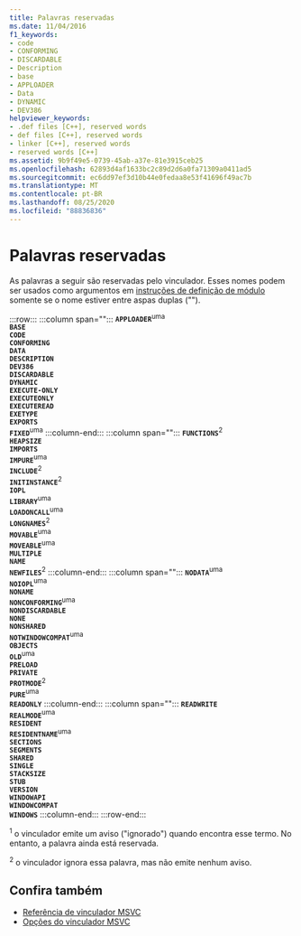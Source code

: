 ```yaml
---
title: Palavras reservadas
ms.date: 11/04/2016
f1_keywords:
- code
- CONFORMING
- DISCARDABLE
- Description
- base
- APPLOADER
- Data
- DYNAMIC
- DEV386
helpviewer_keywords:
- .def files [C++], reserved words
- def files [C++], reserved words
- linker [C++], reserved words
- reserved words [C++]
ms.assetid: 9b9f49e5-0739-45ab-a37e-81e3915ceb25
ms.openlocfilehash: 62893d4af1633bc2c89d2d6a0fa71309a0411ad5
ms.sourcegitcommit: ec6dd97ef3d10b44e0fedaa8e53f41696f49ac7b
ms.translationtype: MT
ms.contentlocale: pt-BR
ms.lasthandoff: 08/25/2020
ms.locfileid: "88836836"
---
```

# <a name="reserved-words"></a>Palavras reservadas

As palavras a seguir são reservadas pelo vinculador. Esses nomes podem ser usados como argumentos em [instruções de definição de módulo](module-definition-dot-def-files.md) somente se o nome estiver entre aspas duplas ("").

:::row:::
   :::column span="":::
      **`APPLOADER`**<sup>uma</sup>\
      **`BASE`**\
      **`CODE`**\
      **`CONFORMING`**\
      **`DATA`**\
      **`DESCRIPTION`**\
      **`DEV386`**\
      **`DISCARDABLE`**\
      **`DYNAMIC`**\
      **`EXECUTE-ONLY`**\
      **`EXECUTEONLY`**\
      **`EXECUTEREAD`**\
      **`EXETYPE`**\
      **`EXPORTS`**\
      **`FIXED`**<sup>uma</sup>
   :::column-end:::
   :::column span="":::
      **`FUNCTIONS`**<sup>2</sup>\
      **`HEAPSIZE`**\
      **`IMPORTS`**\
      **`IMPURE`**<sup>uma</sup>\
      **`INCLUDE`**<sup>2</sup>\
      **`INITINSTANCE`**<sup>2</sup>\
      **`IOPL`**\
      **`LIBRARY`**<sup>uma</sup>\
      **`LOADONCALL`**<sup>uma</sup>\
      **`LONGNAMES`**<sup>2</sup>\
      **`MOVABLE`**<sup>uma</sup>\
      **`MOVEABLE`**<sup>uma</sup>\
      **`MULTIPLE`**\
      **`NAME`**\
      **`NEWFILES`**<sup>2</sup>
   :::column-end:::
   :::column span="":::
      **`NODATA`**<sup>uma</sup>\
      **`NOIOPL`**<sup>uma</sup>\
      **`NONAME`**\
      **`NONCONFORMING`**<sup>uma</sup>\
      **`NONDISCARDABLE`**\
      **`NONE`**\
      **`NONSHARED`**\
      **`NOTWINDOWCOMPAT`**<sup>uma</sup>\
      **`OBJECTS`**\
      **`OLD`**<sup>uma</sup>\
      **`PRELOAD`**\
      **`PRIVATE`**\
      **`PROTMODE`**<sup>2</sup>\
      **`PURE`**<sup>uma</sup>\
      **`READONLY`**
   :::column-end:::
   :::column span="":::
      **`READWRITE`**\
      **`REALMODE`**<sup>uma</sup>\
      **`RESIDENT`**\
      **`RESIDENTNAME`**<sup>uma</sup>\
      **`SECTIONS`**\
      **`SEGMENTS`**\
      **`SHARED`**\
      **`SINGLE`**\
      **`STACKSIZE`**\
      **`STUB`**\
      **`VERSION`**\
      **`WINDOWAPI`**\
      **`WINDOWCOMPAT`**\
      **`WINDOWS`**
   :::column-end:::
:::row-end:::

<sup>1</sup> o vinculador emite um aviso ("ignorado") quando encontra esse termo. No entanto, a palavra ainda está reservada.

<sup>2</sup> o vinculador ignora essa palavra, mas não emite nenhum aviso.

## <a name="see-also"></a>Confira também

- [Referência de vinculador MSVC](linking.md)
- [Opções do vinculador MSVC](linker-options.md)
